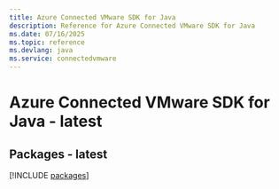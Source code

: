 ```yaml
---
title: Azure Connected VMware SDK for Java
description: Reference for Azure Connected VMware SDK for Java
ms.date: 07/16/2025
ms.topic: reference
ms.devlang: java
ms.service: connectedvmware
---
```

# Azure Connected VMware SDK for Java - latest
## Packages - latest
[!INCLUDE [packages](connected-vmware-index.md)]